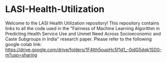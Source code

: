 # LASI-Health-Utilization
Welcome to the LASI Health Utilization repository!
This repository contains links to all the code used in the "Fairness of Machine Learning Algorithm in Predicting Health Service Use and Unmet Need Across Socioeconomic and Caste Subgroups in India" research paper.
Please refer to the following google colab link: https://drive.google.com/drive/folders/1F4tth5oupHc5f1d1_-0idG5dqk1SD0-m?usp=sharing
